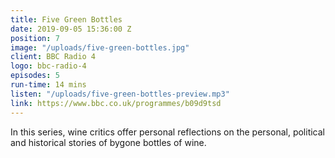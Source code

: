 ```yaml
---
title: Five Green Bottles
date: 2019-09-05 15:36:00 Z
position: 7
image: "/uploads/five-green-bottles.jpg"
client: BBC Radio 4
logo: bbc-radio-4
episodes: 5
run-time: 14 mins
listen: "/uploads/five-green-bottles-preview.mp3"
link: https://www.bbc.co.uk/programmes/b09d9tsd
---
```


In this series, wine critics offer personal reflections on the personal, political and historical stories of bygone bottles of wine.